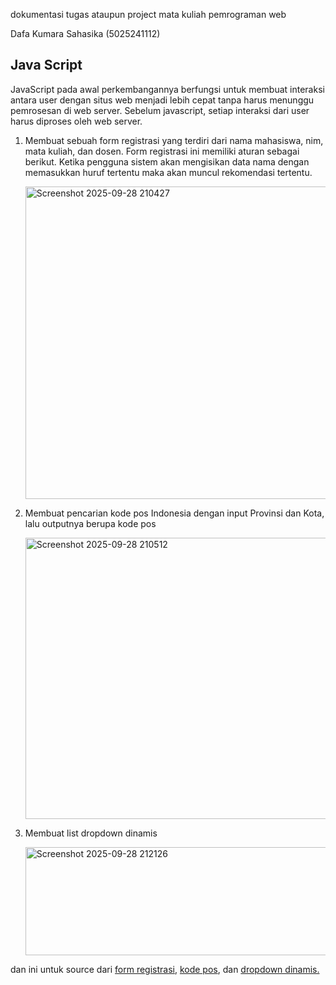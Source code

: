 dokumentasi tugas ataupun project mata kuliah pemrograman web

Dafa Kumara Sahasika (5025241112)

## Java Script

JavaScript pada awal perkembangannya berfungsi untuk membuat interaksi antara user dengan situs web menjadi lebih cepat tanpa harus menunggu pemrosesan di web server. Sebelum javascript, setiap interaksi dari user harus diproses oleh web server.

1. Membuat sebuah form registrasi yang terdiri dari nama mahasiswa, nim, mata kuliah, dan dosen. Form registrasi ini memiliki aturan sebagai berikut. Ketika pengguna sistem akan mengisikan data nama dengan memasukkan huruf tertentu maka akan muncul rekomendasi tertentu.
   
   <img width="800" height="500" alt="Screenshot 2025-09-28 210427" src="https://github.com/user-attachments/assets/3807e32b-984c-4c4a-912b-327c99fcf9ce" />


2. Membuat pencarian kode pos Indonesia dengan input Provinsi dan Kota, lalu outputnya berupa kode pos
   
   <img width="800" height="450" alt="Screenshot 2025-09-28 210512" src="https://github.com/user-attachments/assets/b5db0210-03b6-4e41-a46d-ae0ebdbba9fd" />


3. Membuat list dropdown dinamis
   
   <img width="654" height="173" alt="Screenshot 2025-09-28 212126" src="https://github.com/user-attachments/assets/29755d64-3fc7-4be3-a6a4-aa7dad1079f0" />


dan ini untuk source dari [form registrasi](form_registrasi.html), [kode pos](kode_pos.html), dan [dropdown dinamis.](dropdown_dinamis.html)
